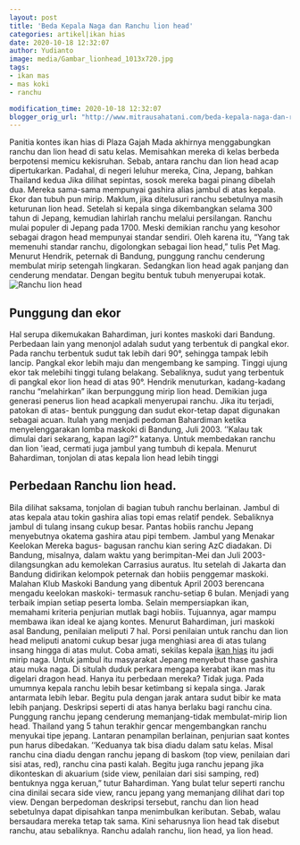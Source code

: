 ```yaml
---
layout: post
title: 'Beda Kepala Naga dan Ranchu lion head'
categories: artikel|ikan hias
date: 2020-10-18 12:32:07
author: Yudianto
image: media/Gambar_lionhead_1013x720.jpg
tags:
- ikan mas
- mas koki
- ranchu

modification_time: 2020-10-18 12:32:07
blogger_orig_url: "http://www.mitrausahatani.com/beda-kepala-naga-dan-ranchu-lion.html"
---
```


Panitia kontes ikan hias di Plaza Gajah Mada akhirnya menggabungkan ranchu dan
lion head di satu kelas. Memisahkan mereka di kelas berbeda berpotensi memicu
kekisruhan. Sebab, antara ranchu dan lion head acap dipertukarkan. Padahal, di
negeri leluhur mereka, Cina, Jepang, bahkan Thailand kedua Jika dilihat
sepintas, sosok mereka bagai pinang dibelah dua. Mereka sama-sama mempunyai
gashira alias jambul di atas kepala. Ekor dan tubuh pun mirip. Maklum, jika
ditelusuri ranchu sebetulnya masih keturunan lion head. Setelah si kepala
singa dikembangkan selama 300 tahun di Jepang, kemudian lahirlah ranchu
melalui persilangan. Ranchu mulai populer di Jepang pada 1700. Meski demikian
ranchu yang kesohor sebagai dragon head mempunyai standar sendiri. Oleh karena
itu, “Yang tak memenuhi standar ranchu, digolongkan sebagai lion head,” tulis
Pet Mag. Menurut Hendrik, peternak di Bandung, punggung ranchu cenderung
membulat mirip setengah lingkaran. Sedangkan lion head agak panjang dan
cenderung mendatar. Dengan begitu bentuk tubuh menyerupai kotak. ![Ranchu lion
head](http://localhost/mitra/wp-content/uploads/2022/04/lion-head.jpg)

## Punggung dan ekor

Hal serupa dikemukakan Bahardiman, juri kontes maskoki dari Bandung. Perbedaan
lain yang menonjol adalah sudut yang terbentuk di pangkal ekor. Pada ranchu
terbentuk sudut tak lebih dari 90°, sehingga tampak lebih lancip. Pangkal ekor
lebih maju dan mengembang ke samping. Tinggi ujung ekor tak melebihi tinggi
tulang belakang. Sebaliknya, sudut yang terbentuk di pangkal ekor lion head di
atas 90°. Hendrik menuturkan, kadang-kadang ranchu “melahirkan” ikan
berpunggung mirip lion head. Demikian juga generasi penerus lion head acapkali
menyerupai ranchu. Jika itu terjadi, patokan di atas- bentuk punggung dan
sudut ekor-tetap dapat digunakan sebagai acuan. Itulah yang menjadi pedoman
Bahardiman ketika menyelenggarakan lomba maskoki di Bandung, Juli 2003.
’’Kalau tak dimulai dari sekarang, kapan lagi?” katanya. Untuk membedakan
ranchu dan lion 'iead, cermati juga jambul yang tumbuh di kepala. Menurut
Bahardiman, tonjolan di atas kepala lion head lebih tinggi

## Perbedaan Ranchu lion head.

Bila dilihat saksama, tonjolan di bagian tubuh ranchu berlainan. Jambul di
atas kepala atau tokin gashira alias topi emas relatif pendek. Sebaliknya
jambul di tulang insang cukup besar. Pantas hobiis ranchu Jepang menyebutnya
okatema gashira atau pipi tembem. Jambul yang Menakar Keelokan Mereka bagus-
bagusan ranchu kian sering AzC diadakan. Di Bandung, misalnya, dalam waktu
yang berimpitan-Mei dan Juli 2003-dilangsungkan adu kemolekan Carrasius
auratus. Itu setelah di Jakarta dan Bandung didirikan kelompok peternak dan
hobiis penggemar maskoki. Malahan Klub Maskoki Bandung yang dibentuk April
2003 berencana mengadu keelokan maskoki- termasuk ranchu-setiap 6 bulan.
Menjadi yang terbaik impian setiap peserta lomba. Selain mempersiapkan ikan,
memahami kriteria penjurian mutlak bagi hobiis. Tujuannya, agar mampu membawa
ikan ideal ke ajang kontes. Menurut Bahardiman, juri maskoki asal Bandung,
penilaian meliputi 7 hal. Porsi penilaian untuk ranchu dan lion head meliputi
anatomi cukup besar juga menghiasi area di atas tulang insang hingga di atas
mulut. Coba amati, sekilas kepala [ikan hias](https://www.mitrausahatani.com/ikan-hias
"ikan hias") itu jadi mirip naga. Untuk jambul itu masyarakat Jepang menyebut
thase gashira atau muka naga. Di situlah duduk perkara mengapa kerabat ikan
mas itu digelari dragon head. Hanya itu perbedaan mereka? Tidak juga. Pada
umumnya kepala ranchu lebih besar ketimbang si kepala singa. Jarak antarmata
lebih lebar. Begitu pula dengan jarak antara sudut bibir ke mata lebih
panjang. Deskripsi seperti di atas hanya berlaku bagi ranchu cina. Punggung
ranchu jepang cenderung memanjang-tidak membulat-mirip lion head. Thailand
yang 5 tahun terakhir gencar mengembangkan ranchu menyukai tipe jepang.
Lantaran penampilan berlainan, penjurian saat kontes pun harus dibedakan.
’’Keduanya tak bisa diadu dalam satu kelas. Misal ranchu cina diadu dengan
ranchu jepang di baskom (top view, penilaian dari sisi atas, red), ranchu cina
pasti kalah. Begitu juga ranchu jepang jika dikonteskan di akuarium (side
view, penilaian dari sisi samping, red) bentuknya ngga keruan,” tutur
Bahardiman. Yang bulat telur seperti ranchu cina dinilai secara side view,
rancu jepang yang memanjang dilihat dari top view. Dengan berpedoman deskripsi
tersebut, ranchu dan lion head sebetulnya dapat dipisahkan tanpa menimbulkan
keributan. Sebab, walau bersaudara mereka tetap tak sama. Kini seharusnya lion
head tak disebut ranchu, atau sebaliknya. Ranchu adalah ranchu, lion head, ya
lion head.


